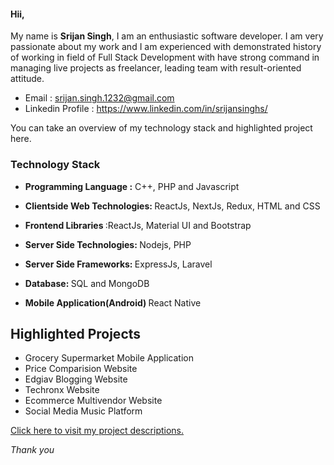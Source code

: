 #### Hii,

My name is <b>Srijan Singh</b>, I am an enthusiastic software developer. I am very passionate about my work and I am experienced with demonstrated history of working in field of Full Stack Development with have strong command in managing live projects as freelancer, leading team with result-oriented attitude.

- Email : <a href="mailto:srijan.singh.1232@gmail.com">srijan.singh.1232@gmail.com</a>
- Linkedin Profile : <a href="https://www.linkedin.com/in/srijansinghs/">https://www.linkedin.com/in/srijansinghs/</a>

You can take an overview of my technology stack and highlighted project here.

### Technology Stack

- <b>Programming Language :</b> C++, PHP and Javascript

- <b>Clientside Web Technologies: </b>ReactJs, NextJs, Redux, HTML and CSS 

- <b>Frontend Libraries </b>:ReactJs, Material UI and Bootstrap

- <b>Server Side Technologies: </b> Nodejs, PHP 

- <b>Server Side Frameworks: </b>ExpressJs, Laravel

- <b>Database: </b>SQL and MongoDB

- <b>Mobile Application(Android) </b>React Native

## Highlighted Projects

- Grocery Supermarket Mobile Application
- Price Comparision Website 
- Edgiav Blogging Website 
- Techronx Website 
- Ecommerce Multivendor Website 
- Social Media Music Platform 

<a href="https://github.com/srijansingh?tab=projects">Click here to visit my project descriptions.</a>

<i>Thank you</i>
